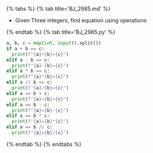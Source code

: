 {% tabs %}
{% tab title='BJ_2985.md' %}

* Given Three integers, find equation using operations

{% endtab %}
{% tab title='BJ_2985.py' %}

```py
a, b, c = map(int, input().split())
if a + b == c:
  print(f"{a}+{b}={c}")
elif a - b == c:
  print(f"{a}-{b}={c}")
elif a * b == c:
  print(f"{a}*{b}={c}")
elif a // b == c:
  print(f"{a}/{b}={c}")
elif a == b + c:
  print(f"{a}={b}+{c}")
elif a == b - c:
  print(f"{a}={b}-{c}")
elif a == b * c:
  print(f"{a}={b}*{c}")
elif a == b // c:
  print(f"{a}={b}/{c}")
```

{% endtab %}
{% endtabs %}
